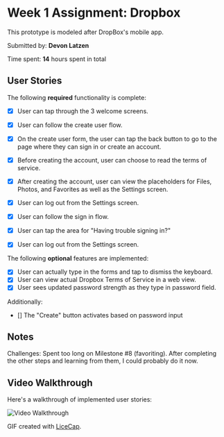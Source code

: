 # Week 1 Assignment: Dropbox

This prototype is modeled after DropBox's mobile app. 

Submitted by: **Devon Latzen**

Time spent: **14** hours spent in total

## User Stories

The following **required** functionality is complete:
* [x] User can tap through the 3 welcome screens.
* [x] User can follow the create user flow.
* [x] On the create user form, the user can tap the back button to go to the page where they can sign in or create an account.
* [x] Before creating the account, user can choose to read the terms of service.
* [x] After creating the account, user can view the placeholders for Files, Photos, and Favorites as well as the Settings screen.
* [x] User can log out from the Settings screen.
* [x] User can follow the sign in flow.
* [x] User can tap the area for "Having trouble signing in?"
* [x] User can log out from the Settings screen.


The following **optional** features are implemented:

* [x] User can actually type in the forms and tap to dismiss the keyboard.
* [x] User can view actual Dropbox Terms of Service in a web view.
* [x] User sees updated password strength as they type in password field.

Additionally:
* [] The "Create" button activates based on password input

## Notes
Challenges:
Spent too long on Milestone #8 (favoriting). After completing the other steps and learning from them, I could probably do it now.

## Video Walkthrough 

Here's a walkthrough of implemented user stories:

![Video Walkthrough](latzen_week1_assignment_dropbox.gif)

GIF created with [LiceCap](http://www.cockos.com/licecap/).



